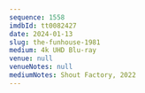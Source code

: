 ```yaml
---
sequence: 1558
imdbId: tt0082427
date: 2024-01-13
slug: the-funhouse-1981
medium: 4k UHD Blu-ray
venue: null
venueNotes: null
mediumNotes: Shout Factory, 2022
---
```

